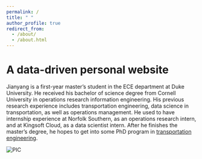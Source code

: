 ```yaml
---
permalink: /
title: " "
author_profile: true
redirect_from: 
  - /about/
  - /about.html
---
```

A data-driven personal website
======
Jianyang is a first-year master’s student in the ECE department at Duke University. He received his bachelor of science degree from Cornell University in operations research information engineering. His previous research experience includes transportation engineering, data science in transportation, as well as operations management. He used to have internship experience at Norfolk Southern, as an operations research intern, and at Kingsoft Cloud, as a data scientist intern. After he finishes the master’s degree, he hopes to get into some PhD program in [transportation engineering](https://en.wikipedia.org/wiki/Transportation_engineering).



![PIC](/images/DSC_9426.JPG)

